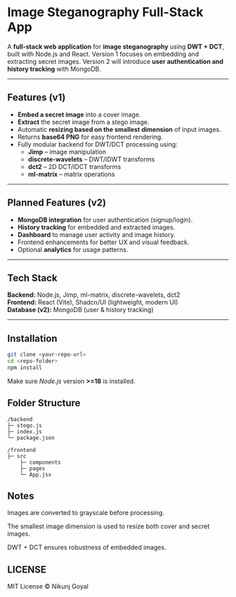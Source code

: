 # Image Steganography Full-Stack App

A **full-stack web application** for **image steganography** using **DWT + DCT**, built with Node.js and React. Version 1 focuses on embedding and extracting secret images. Version 2 will introduce **user authentication and history tracking** with MongoDB.


---


## Features (v1)

- **Embed a secret image** into a cover image.
- **Extract** the secret image from a stego image.
- Automatic **resizing based on the smallest dimension** of input images.
- Returns **base64 PNG** for easy frontend rendering.
- Fully modular backend for DWT/DCT processing using:
  - **Jimp** – image manipulation
  - **discrete-wavelets** – DWT/IDWT transforms
  - **dct2** – 2D DCT/IDCT transforms
  - **ml-matrix** – matrix operations

---

## Planned Features (v2)

- **MongoDB integration** for user authentication (signup/login).
- **History tracking** for embedded and extracted images.
- **Dashboard** to manage user activity and image history.
- Frontend enhancements for better UX and visual feedback.
- Optional **analytics** for usage patterns.

---

## Tech Stack

**Backend:** Node.js, Jimp, ml-matrix, discrete-wavelets, dct2  
**Frontend:** React (Vite), Shadcn/UI (lightweight, modern UI)  
**Database (v2):** MongoDB (user & history tracking)

---

## Installation

```bash
git clone <your-repo-url>
cd <repo-folder>
npm install

```

Make sure _Node.js_ version **>=18** is installed.

## Folder Structure

    /backend
    ├─ stego.js
    ├─ index.js
    └─ package.json

    /frontend
    ├─ src
        ├─ components
        ├─ pages
        └─ App.jsx

## Notes

Images are converted to grayscale before processing.

The smallest image dimension is used to resize both cover and secret images.

DWT + DCT ensures robustness of embedded images.

## LICENSE

MIT License © Nikunj Goyal
